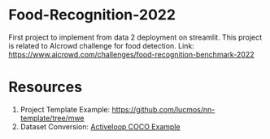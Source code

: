 # Food-Recognition-2022
First project to implement from data 2 deployment on streamlit.
This project is related to AIcrowd challenge for food detection.
Link: https://www.aicrowd.com/challenges/food-recognition-benchmark-2022

# Resources
1. Project Template Example: https://github.com/lucmos/nn-template/tree/mwe 
2. Dataset Conversion: [Activeloop COCO Example](https://github.com/activeloopai/examples/blob/main/coco/upload_coco.ipynb)
